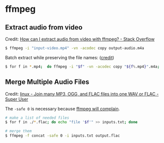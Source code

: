 # ffmpeg

## Extract audio from video

Credit: [How can I extract audio from video with ffmpeg? - Stack Overflow](https://stackoverflow.com/a/27413824)

```bash
$ ffmpeg -i "input-video.mp4" -vn -acodec copy output-audio.m4a
```

Batch extract while preserving the file names: \([credit](https://stackoverflow.com/a/49092133)\)

```bash
$ for f in *.mp4;  do ffmpeg -i "$f" -vn -acodec copy "${f%.mp4}".m4a;  done
```

## Merge Multiple Audio Files

Credit: [linux - Join many MP3, OGG, and FLAC files into one WAV or FLAC - Super User 
](https://superuser.com/a/584122)

The `-safe 0` is necessary because [ffmpeg will complain](https://stackoverflow.com/a/38999363).

```bash
# make a list of needed files
$ for f in ./*.flac; do echo "file '$f'" >> inputs.txt; done

# merge them
$ ffmpeg -f concat -safe 0 -i inputs.txt output.flac
```
